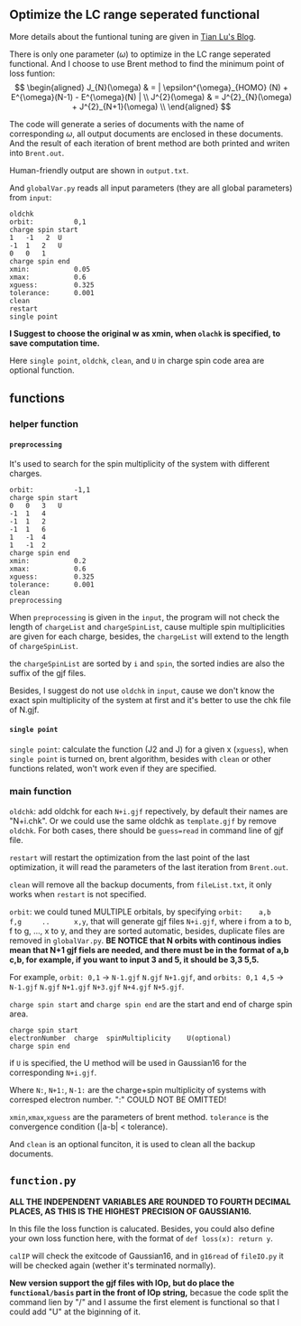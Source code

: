## Optimize the LC range seperated functional

More details about the funtional tuning are given in [Tian Lu's Blog](http://sobereva.com/550).

There is only one parameter ($\omega$) to optimize in the LC range seperated functional. And I choose to use Brent method to find the minimum point of loss funtion:
$$
\begin{aligned}
J_{N}(\omega) & = | \epsilon^{\omega}_{HOMO} (N) + E^{\omega}(N-1) - E^{\omega}(N) | \\
J^{2}(\omega) & = J^{2}_{N}(\omega) + J^{2}_{N+1}(\omega) \\ 
\end{aligned}
$$

The code will generate a series of documents with the name of corresponding $\omega$, all output documents are enclosed in these documents. And the result of each iteration of brent method are both printed and writen into `Brent.out`.

Human-friendly output are shown in `output.txt`.

And `globalVar.py` reads all input parameters (they are all global parameters) from `input`:

```
oldchk
orbit:          0,1
charge spin start
1   -1   2  U
-1  1   2   U
0   0   1
charge spin end
xmin:           0.05
xmax:           0.6
xguess:         0.325
tolerance:      0.001
clean
restart
single point
```

**I Suggest to choose the original w as xmin, when `olachk` is specified, to save computation time.**

Here ``single point``, `oldchk`, `clean`, and `U` in charge spin code area are optional function.

## functions

### helper function

#### `preprocessing`

It's used to search for the spin multiplicity of the system with different charges. 

```
orbit:          -1,1
charge spin start
0	0	3   U
-1	1	4
-1  1   2
-1  1   6
1	-1	4
1	-1	2
charge spin end
xmin:           0.2
xmax:           0.6
xguess:         0.325
tolerance:      0.001
clean
preprocessing
```

When `preprocessing` is given in the `input`, the program will not check the length of `chargeList` and `chargeSpinList`, cause multiple spin multiplicities are given for each charge, besides, the `chargeList` will extend to the length of `chargeSpinList`.

the `chargeSpinList` are sorted by `i` and `spin`, the sorted indies are also the suffix of the gjf files.

Besides, I suggest do not use `oldchk` in `input`, cause we don't know the exact spin multiplicity of the system at first and it's better to use the chk file of N.gjf.

#### `single point`

`single point`: calculate the function (J2 and J) for a given x (`xguess`), when `single point` is turned on, brent algorithm, besides with `clean` or other functions related, won't work even if they are specified.

### main function

`oldchk`: add oldchk for each `N+i.gjf` repectively, by default their names are "N+i.chk". Or we could use the same oldchk as `template.gjf` by remove `oldchk`. For both cases, there should be `guess=read` in command line of gjf file.

`restart` will restart the optimization from the last point of the last optimization, it will read the parameters of the last iteration from `Brent.out`.

`clean` will remove all the backup documents, from `fileList.txt`, it only works when `restart` is not specified.

`orbit`: we could tuned MULTIPLE orbitals, by specifying `orbit:    a,b     f,g     ..      x,y`, that will generate gjf files `N+i.gjf`, where i from a to b, f to g, ..., x to y, and they are sorted automatic, besides, duplicate files are removed in `globalVar.py`. **BE NOTICE that N orbits with continous indies mean that N+1 gjf fiels are needed, and there must be in the format of a,b c,b, for example, if you want to input 3 and 5, it should be 3,3 5,5.**

For example, `orbit: 0,1` $\rightarrow$ `N-1.gjf` `N.gjf` `N+1.gjf`, and `orbits: 0,1 4,5`
$\rightarrow$ `N-1.gjf` `N.gjf` `N+1.gjf` `N+3.gjf` `N+4.gjf` `N+5.gjf`.

`charge spin start` and `charge spin end` are the start and end of charge spin area.
```
charge spin start
electronNumber  charge  spinMultiplicity    U(optional)
charge spin end
```

if `U` is specified, the U method will be used in Gaussian16 for the corresponding `N+i.gjf`.

Where `N:`, `N+1:`, `N-1:` are the charge+spin multiplicity of systems with corresped electron number. ":" COULD NOT BE OMITTED!

`xmin`,`xmax`,`xguess` are the parameters of brent method. `tolerance` is the convergence condition (|a-b| < tolerance).

And `clean` is an optional funciton, it is used to clean all the backup documents.

## `function.py`
**ALL THE INDEPENDENT VARIABLES ARE ROUNDED TO FOURTH DECIMAL PLACES, AS THIS IS THE HIGHEST PRECISION OF GAUSSIAN16.**

In this file the loss function is calucated. Besides, you could also define your own loss function here, with the format of `def loss(x): return y`.

`calIP` will check the exitcode of Gaussian16, and in `g16read` of `fileIO.py` it will be checked again (wether it's terminated normally).

**New version support the gjf files with IOp, but do place the `functional/basis` part in the front of IOp string,** becasue the code split the command lien by "/" and I assume the first element is functional so that I could add "U" at the biginning of it.

